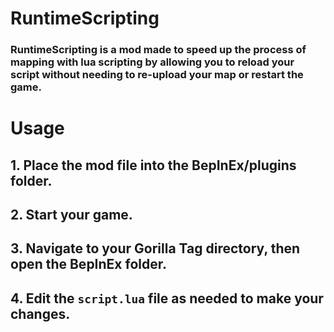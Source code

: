 # RuntimeScripting
### RuntimeScripting is a mod made to speed up the process of mapping with lua scripting by allowing you to reload your script without needing to re-upload your map or restart the game.

# Usage
## 1. Place the mod file into the BepInEx/plugins folder.
## 2. Start your game.
## 3. Navigate to your Gorilla Tag directory, then open the BepInEx folder.
## 4. Edit the `script.lua` file as needed to make your changes.

